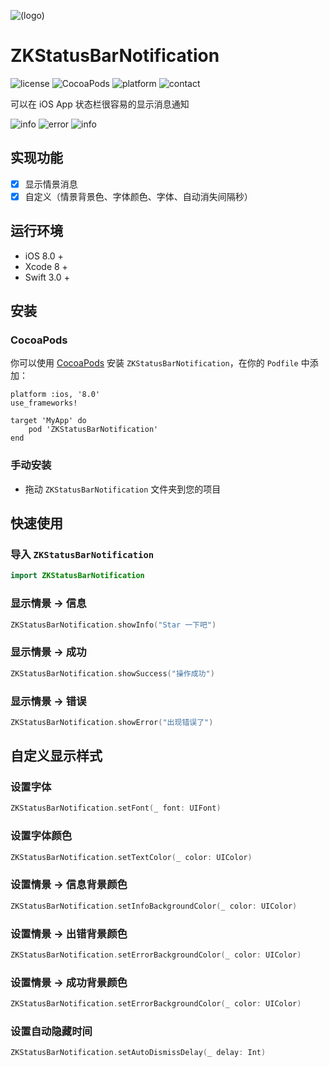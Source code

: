 ![(logo)](https://raw.githubusercontent.com/WangWenzhuang/ZKStatusBarNotification/master/image/logo.png)

# ZKStatusBarNotification

![license](https://img.shields.io/badge/license-MIT-brightgreen.svg)
![CocoaPods](https://img.shields.io/badge/pod-v1.0-brightgreen.svg)
![platform](https://img.shields.io/badge/platform-iOS-brightgreen.svg)
![contact](https://img.shields.io/badge/contact-1020304029%40qq.com-brightgreen.svg)

可以在 iOS App 状态栏很容易的显示消息通知

![info](https://raw.githubusercontent.com/WangWenzhuang/ZKStatusBarNotification/master/image/info.jpeg)
![error](https://raw.githubusercontent.com/WangWenzhuang/ZKStatusBarNotification/master/image/error.jpeg)
![info](https://raw.githubusercontent.com/WangWenzhuang/ZKStatusBarNotification/master/image/success.jpeg)

## 实现功能

- [x] 显示情景消息
- [x] 自定义（情景背景色、字体颜色、字体、自动消失间隔秒）

## 运行环境

* iOS 8.0 +
* Xcode 8 +
* Swift 3.0 +

## 安装

### CocoaPods

你可以使用 [CocoaPods](http://cocoapods.org/) 安装 `ZKStatusBarNotification`，在你的 `Podfile` 中添加：

```ogdl
platform :ios, '8.0'
use_frameworks!

target 'MyApp' do
    pod 'ZKStatusBarNotification'
end
```
### 手动安装

* 拖动 `ZKStatusBarNotification` 文件夹到您的项目

## 快速使用

### 导入 `ZKStatusBarNotification`

```swift
import ZKStatusBarNotification
```

### 显示情景 -> 信息

```swift
ZKStatusBarNotification.showInfo("Star 一下吧")
```

### 显示情景 -> 成功

```swift
ZKStatusBarNotification.showSuccess("操作成功")
```

### 显示情景 -> 错误

```swift
ZKStatusBarNotification.showError("出现错误了")
```

## 自定义显示样式

### 设置字体

```swift
ZKStatusBarNotification.setFont(_ font: UIFont)
```

### 设置字体颜色

```swift
ZKStatusBarNotification.setTextColor(_ color: UIColor)
```

### 设置情景 -> 信息背景颜色

```swift
ZKStatusBarNotification.setInfoBackgroundColor(_ color: UIColor)
```

### 设置情景 -> 出错背景颜色

```swift
ZKStatusBarNotification.setErrorBackgroundColor(_ color: UIColor)
```

### 设置情景 -> 成功背景颜色

```swift
ZKStatusBarNotification.setErrorBackgroundColor(_ color: UIColor)
```

### 设置自动隐藏时间

```swift
ZKStatusBarNotification.setAutoDismissDelay(_ delay: Int)
```
